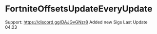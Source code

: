 # FortniteOffsetsUpdateEveryUpdate
Support: https://discord.gg/DAJGvGNzr8
Added new Sigs
Last Update 04.03

